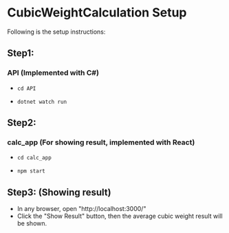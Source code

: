 # CubicWeightCalculation Setup

Following is the setup instructions:

## Step1:

### API (Implemented with C#)

- `cd API`

- `dotnet watch run`

## Step2: 

### calc_app (For showing result, implemented with React)

- `cd calc_app`

- `npm start`

## Step3: (Showing result)

- In any browser, open "http://localhost:3000/"
- Click the "Show Result" button, then the average cubic weight result will be shown.

